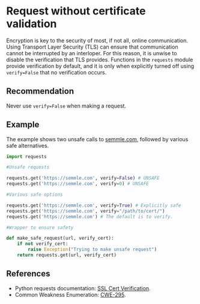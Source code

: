 # Request without certificate validation
Encryption is key to the security of most, if not all, online communication. Using Transport Layer Security (TLS) can ensure that communication cannot be interrupted by an interloper. For this reason, it is unwise to disable the verification that TLS provides. Functions in the `requests` module provide verification by default, and it is only when explicitly turned off using `verify=False` that no verification occurs.


## Recommendation
Never use `verify=False` when making a request.


## Example
The example shows two unsafe calls to [semmle.com](https://semmle.com), followed by various safe alternatives.


```python
import requests

#Unsafe requests

requests.get('https://semmle.com', verify=False) # UNSAFE
requests.get('https://semmle.com', verify=0) # UNSAFE

#Various safe options

requests.get('https://semmle.com', verify=True) # Explicitly safe
requests.get('https://semmle.com', verify="/path/to/cert/")
requests.get('https://semmle.com') # The default is to verify.

#Wrapper to ensure safety

def make_safe_request(url, verify_cert):
    if not verify_cert:
        raise Exception("Trying to make unsafe request")
    return requests.get(url, verify_cert)

```

## References
* Python requests documentation: [SSL Cert Verification](http://docs.python-requests.org/en/master/user/advanced/#ssl-cert-verification).
* Common Weakness Enumeration: [CWE-295](https://cwe.mitre.org/data/definitions/295.html).
